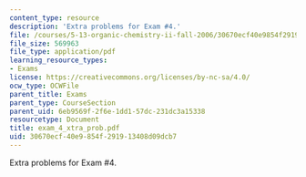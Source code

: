 ```yaml
---
content_type: resource
description: 'Extra problems for Exam #4.'
file: /courses/5-13-organic-chemistry-ii-fall-2006/30670ecf40e9854f291913408d09dcb7_exam_4_xtra_prob.pdf
file_size: 569963
file_type: application/pdf
learning_resource_types:
- Exams
license: https://creativecommons.org/licenses/by-nc-sa/4.0/
ocw_type: OCWFile
parent_title: Exams
parent_type: CourseSection
parent_uid: 6eb9569f-2f6e-1dd1-57dc-231dc3a15338
resourcetype: Document
title: exam_4_xtra_prob.pdf
uid: 30670ecf-40e9-854f-2919-13408d09dcb7
---
```

Extra problems for Exam #4.
